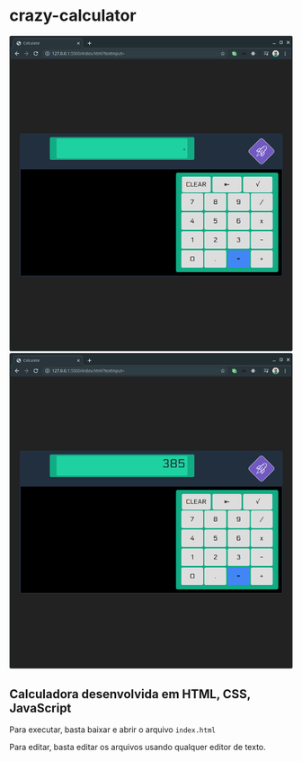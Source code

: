 # crazy-calculator
<img src='./crazy-calculator.png'>
<img src='./crazy-calculator-result.png'>

## Calculadora desenvolvida em HTML, CSS, JavaScript
Para executar, basta baixar e abrir o arquivo `index.html`

Para editar, basta editar os arquivos usando qualquer editor de texto. 